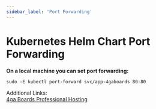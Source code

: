 ```yaml
---
sidebar_label: 'Port Forwarding'
---
```


# Kubernetes Helm Chart Port Forwarding

**On a local machine you can set port forwarding:**
```
sudo -E kubectl port-forward svc/app-4gaboards 80:80
```

Additional Links:\
[4ga Boards Professional Hosting](./install-4gaboards)
